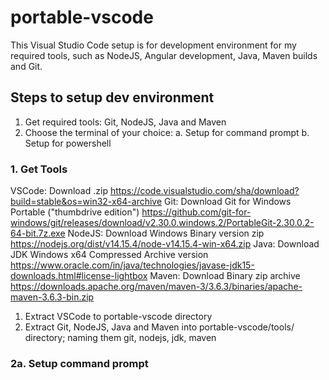 # portable-vscode
This Visual Studio Code setup is for development environment for my required tools, such as NodeJS, Angular development, Java, Maven builds and Git.

## Steps to setup dev environment
1. Get required tools: Git, NodeJS, Java and Maven
2. Choose the terminal of your choice:
  a. Setup for command prompt
  b. Setup for powershell

### 1. Get Tools
VSCode: Download .zip https://code.visualstudio.com/sha/download?build=stable&os=win32-x64-archive
Git: Download Git for Windows Portable ("thumbdrive edition") https://github.com/git-for-windows/git/releases/download/v2.30.0.windows.2/PortableGit-2.30.0.2-64-bit.7z.exe
NodeJS: Download Windows Binary version zip https://nodejs.org/dist/v14.15.4/node-v14.15.4-win-x64.zip
Java: Download JDK Windows x64 Compressed Archive version https://www.oracle.com/in/java/technologies/javase-jdk15-downloads.html#license-lightbox
Maven: Download Binary zip archive https://downloads.apache.org/maven/maven-3/3.6.3/binaries/apache-maven-3.6.3-bin.zip

1. Extract VSCode to portable-vscode directory
2. Extract Git, NodeJS, Java and Maven into portable-vscode/tools/ directory; naming them git, nodejs, jdk, maven

### 2a. Setup command prompt
